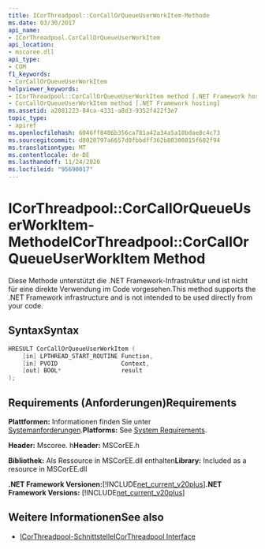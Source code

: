 ```yaml
---
title: ICorThreadpool::CorCallOrQueueUserWorkItem-Methode
ms.date: 03/30/2017
api_name:
- ICorThreadpool.CorCallOrQueueUserWorkItem
api_location:
- mscoree.dll
api_type:
- COM
f1_keywords:
- CorCallOrQueueUserWorkItem
helpviewer_keywords:
- ICorThreadpool::CorCallOrQueueUserWorkItem method [.NET Framework hosting]
- CorCallOrQueueUserWorkItem method [.NET Framework hosting]
ms.assetid: a2081223-84ca-4331-a8d3-9352f422f3e7
topic_type:
- apiref
ms.openlocfilehash: 6046ff8486b356ca781a42a34a5a18bdae8c4c73
ms.sourcegitcommit: d8020797a6657d0fbbdff362b80300815f682f94
ms.translationtype: MT
ms.contentlocale: de-DE
ms.lasthandoff: 11/24/2020
ms.locfileid: "95690017"
---
```

# <a name="icorthreadpoolcorcallorqueueuserworkitem-method"></a><span data-ttu-id="43eca-102">ICorThreadpool::CorCallOrQueueUserWorkItem-Methode</span><span class="sxs-lookup"><span data-stu-id="43eca-102">ICorThreadpool::CorCallOrQueueUserWorkItem Method</span></span>

<span data-ttu-id="43eca-103">Diese Methode unterstützt die .NET Framework-Infrastruktur und ist nicht für eine direkte Verwendung im Code vorgesehen.</span><span class="sxs-lookup"><span data-stu-id="43eca-103">This method supports the .NET Framework infrastructure and is not intended to be used directly from your code.</span></span>  
  
## <a name="syntax"></a><span data-ttu-id="43eca-104">Syntax</span><span class="sxs-lookup"><span data-stu-id="43eca-104">Syntax</span></span>  
  
```cpp  
HRESULT CorCallOrQueueUserWorkItem (  
    [in] LPTHREAD_START_ROUTINE Function,  
    [in] PVOID                  Context,  
    [out] BOOL*                 result  
);  
```  
  
## <a name="requirements"></a><span data-ttu-id="43eca-105">Requirements (Anforderungen)</span><span class="sxs-lookup"><span data-stu-id="43eca-105">Requirements</span></span>  

 <span data-ttu-id="43eca-106">**Plattformen:** Informationen finden Sie unter [Systemanforderungen](../../get-started/system-requirements.md).</span><span class="sxs-lookup"><span data-stu-id="43eca-106">**Platforms:** See [System Requirements](../../get-started/system-requirements.md).</span></span>  
  
 <span data-ttu-id="43eca-107">**Header:** Mscoree. h</span><span class="sxs-lookup"><span data-stu-id="43eca-107">**Header:** MSCorEE.h</span></span>  
  
 <span data-ttu-id="43eca-108">**Bibliothek:** Als Ressource in MSCorEE.dll enthalten</span><span class="sxs-lookup"><span data-stu-id="43eca-108">**Library:** Included as a resource in MSCorEE.dll</span></span>  
  
 <span data-ttu-id="43eca-109">**.NET Framework Versionen:**[!INCLUDE[net_current_v20plus](../../../../includes/net-current-v20plus-md.md)]</span><span class="sxs-lookup"><span data-stu-id="43eca-109">**.NET Framework Versions:** [!INCLUDE[net_current_v20plus](../../../../includes/net-current-v20plus-md.md)]</span></span>  
  
## <a name="see-also"></a><span data-ttu-id="43eca-110">Weitere Informationen</span><span class="sxs-lookup"><span data-stu-id="43eca-110">See also</span></span>

- [<span data-ttu-id="43eca-111">ICorThreadpool-Schnittstelle</span><span class="sxs-lookup"><span data-stu-id="43eca-111">ICorThreadpool Interface</span></span>](icorthreadpool-interface.md)
